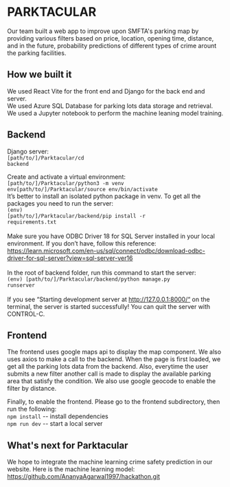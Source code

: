 # PARKTACULAR

Our team built a web app to improve upon SMFTA's parking map by providing various filters based on 
price, location, opening time, distance, and in the future, probability predictions of different types of crime arount the parking facilities.

## How we built it
We used React Vite for the front end and Django for the back end and server. <br>
We used Azure SQL Database for parking lots data storage and retrieval. <br>
We used a Jupyter notebook to perform the machine leaning model training. 

## Backend
Django server: <br><code>[path/to/]/Parktacular/cd backend</code><br>

Create and activate a virtual environment:<br>
<code>[path/to/]/Parktacular/python3 -m venv env[path/to/]/Parktacular/source env/bin/activate
</code><br>
It’s better to install an isolated python package in venv. To get all the packages you need to run the server:<br>
<code>(env) [path/to/]/Parktacular/backend/pip install -r requirements.txt</code><br>
<br>Make sure you have ODBC Driver 18 for SQL Server installed in your local environment. If you don’t have, follow this reference: https://learn.microsoft.com/en-us/sql/connect/odbc/download-odbc-driver-for-sql-server?view=sql-server-ver16<br>
<br>In the root of backend folder, run this command to start the server: <br>
<code>(env) [path/to/]/Parktacular/backend/python manage.py runserver </code><br><br>
If you see “Starting development server at http://127.0.0.1:8000/“ on the terminal, the server is started successfully! You can quit the server with CONTROL-C. 

## Frontend
The frontend uses google maps api to display the map component. We also uses axios to make a call to the backend. 
When the page is first loaded, we get all the parking lots data from the backend. 
Also, everytime the user submits a new filter another call is made to display the available parking area that satisfy the condition. 
We also use google geocode to enable the filter by distance.

Finally, to enable the frontend. 
Please go to the frontend subdirectory, then run the following:<br> 
<code>npm install</code> -- install dependencies<br>
<code>npm run dev</code> -- start a local server

## What's next for Parktacular
We hope to integrate the machine learning crime safety prediction in our website. Here is the machine learning model: <br>
https://github.com/AnanyaAgarwal1997/hackathon.git
